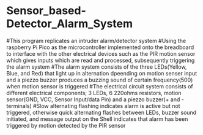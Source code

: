 # Sensor_based-Detector_Alarm_System
#This program replicates an intruder alarm/detector system
#Using the raspberry Pi Pico as the microcontroller implemented onto the breadboard to interface with the other electrical devices such as the PIR motion sensor which gives inputs which are read and processed, subsequently triggering the alarm system
#The alarm system consists of the three LEDs(Yellow, Blue, and Red) that light up in alternation dpeending on motion senser input and a piezzo buzzer produces a buzzing sound of certain frequency(500) when motion sensor is triggered 
#The electrical circuit system consists of different electrical components; 3 LEDs, 6 220ohms resistors, motion sensor(GND, VCC, Sensor Input/data Pin) and a piezzo buzzer(+ and - terminals)
#Slow alternating flashing indicates alarm is active but not triggered, otherwise quick alternating flashes between LEDs, buzzer sound initiated, and message output on the Shell indicates that alarm has been triggered by motion detected by the PIR sensor
